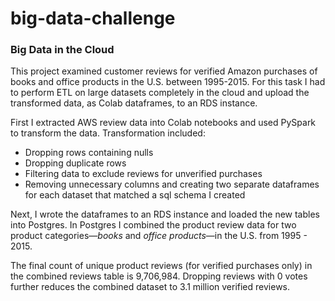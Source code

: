 # big-data-challenge
<h3>Big Data in the Cloud</h3>
<p>
  This project examined customer reviews for verified Amazon purchases of books and office products in the U.S. between 1995-2015. For this task I had to perform ETL on large datasets completely in the cloud and upload the transformed data, as Colab dataframes, to an RDS instance.</p>  
<p>First I extracted AWS review data into Colab notebooks and used PySpark to transform the data. Transformation included: 
<ul>
  <li>Dropping rows containing nulls</li>
  <li>Dropping duplicate rows</li>
  <li>Filtering data to exclude reviews for unverified purchases</li>
  <li>Removing unnecessary columns and creating two separate dataframes for each dataset that matched a sql schema I created</li>
</ul>
</p>
<p>Next, I wrote the dataframes to an RDS instance and loaded the new tables into Postgres.  In Postgres I combined the product review data for two product categories—<i>books</i> and <i>office products</i>—in the U.S. from 1995 - 2015.</p>
<p>The final count of unique product reviews (for verified purchases only) in the combined reviews table is 9,706,984. Dropping reviews with 0 votes further reduces the combined dataset to 3.1 million verified reviews.</p>
